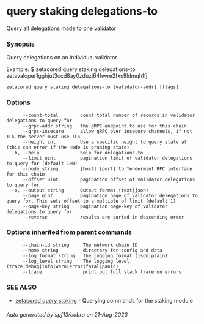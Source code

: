 # query staking delegations-to

Query all delegations made to one validator

### Synopsis

Query delegations on an individual validator.

Example:
$ zetacored query staking delegations-to zetavaloper1gghjut3ccd8ay0zduzj64hwre2fxs9ldmqhffj

```
zetacored query staking delegations-to [validator-addr] [flags]
```

### Options

```
      --count-total        count total number of records in validator delegations to query for
      --grpc-addr string   the gRPC endpoint to use for this chain
      --grpc-insecure      allow gRPC over insecure channels, if not TLS the server must use TLS
      --height int         Use a specific height to query state at (this can error if the node is pruning state)
  -h, --help               help for delegations-to
      --limit uint         pagination limit of validator delegations to query for (default 100)
      --node string        [host]:[port] to Tendermint RPC interface for this chain 
      --offset uint        pagination offset of validator delegations to query for
  -o, --output string      Output format (text|json) 
      --page uint          pagination page of validator delegations to query for. This sets offset to a multiple of limit (default 1)
      --page-key string    pagination page-key of validator delegations to query for
      --reverse            results are sorted in descending order
```

### Options inherited from parent commands

```
      --chain-id string     The network chain ID
      --home string         directory for config and data 
      --log_format string   The logging format (json|plain) 
      --log_level string    The logging level (trace|debug|info|warn|error|fatal|panic) 
      --trace               print out full stack trace on errors
```

### SEE ALSO

* [zetacored query staking](zetacored_query_staking.md)	 - Querying commands for the staking module

###### Auto generated by spf13/cobra on 21-Aug-2023
